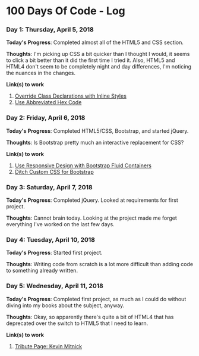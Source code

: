 # 100 Days Of Code - Log

### Day 1: Thursday, April 5, 2018

**Today's Progress**: Completed almost all of the HTML5 and CSS section.

**Thoughts**: I'm picking up CSS a bit quicker than I thought I would, it seems to click a bit better than it did the first time I tried it. Also, HTML5 and HTML4 don't seem to be completely night and day differences, I'm noticing the nuances in the changes.

**Link(s) to work**
1. [Override Class Declarations with Inline Styles](https://www.freecodecamp.org/challenges/override-class-declarations-with-inline-styles)
2. [Use Abbreviated Hex Code](https://www.freecodecamp.org/challenges/use-abbreviated-hex-code)


### Day 2: Friday, April 6, 2018

**Today's Progress**: Completed HTML5/CSS, Bootstrap, and started jQuery.

**Thoughts**: Is Bootstrap pretty much an interactive replacement for CSS?

**Link(s) to work**
1. [Use Responsive Design with Bootstrap Fluid Containers](https://www.freecodecamp.org/challenges/use-responsive-design-with-bootstrap-fluid-containers)
2. [Ditch Custom CSS for Bootstrap](https://www.freecodecamp.org/challenges/ditch-custom-css-for-bootstrap)


### Day 3: Saturday, April 7, 2018

**Today's Progress**: Completed jQuery. Looked at requirements for first project.

**Thoughts**: Cannot brain today. Looking at the project made me forget everything I've worked on the last few days.


### Day 4: Tuesday, April 10, 2018

**Today's Progress**: Started first project.

**Thoughts**: Writing code from scratch is a lot more difficult than adding code to something already written.


### Day 5: Wednesday, April 11, 2018

**Today's Progress**: Completed first project, as much as I could do without diving into my books about the subject, anyway.

**Thoughts**: Okay, so apparently there's quite a bit of HTML4 that has deprecated over the switch to HTML5 that I need to learn.

**Link(s) to work**
1. [Tribute Page: Kevin Mitnick](https://codepen.io/probablymalware/full/QmJVLV/)
